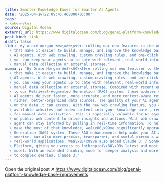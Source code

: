 ```yaml
---
title: Smarter Knowledge Bases for Smarter AI Agents
date: '2025-04-16T22:09:43.468000+00:00'
tags:
- kubernetes
source: Digital Ocean
external_url: https://www.digitalocean.com/blog/genai-platform-knowledge-base-improvements
post_kind: link
draft: false
tldr: "By Grace Morgan Weâ\x80\x99re rolling out new features to the GenAI Platform\
  \ that make it easier to build, manage, and improve the knowledge bases behind your\
  \ AI agents. With web crawling, custom crawling rules, and one-click reindexing,\
  \ you can keep your agents up to date with relevant, real-world information, without\
  \ manual data collection or external storage."
summary: "By Grace Morgan Weâ\x80\x99re rolling out new features to the GenAI Platform\
  \ that make it easier to build, manage, and improve the knowledge bases behind your\
  \ AI agents. With web crawling, custom crawling rules, and one-click reindexing,\
  \ you can keep your agents up to date with relevant, real-world information, without\
  \ manual data collection or external storage. Combined with recent enhancements\
  \ to our Retrieval-Augmented Generation (RAG) system, these updates can help your\
  \ AI agents deliver faster, more accurate, and more context-aware responses from\
  \ richer, better-organized data sources. The quality of your AI agent output depends\
  \ on the data it can access. With the new web crawling feature, you can crawl publicly\
  \ available websites and index content into your knowledge base , reducing the need\
  \ for manual data collection. This is especially valuable for AI agents that rely\
  \ on public web content to drive insights and actions. With web crawling, your AI\
  \ agent can stay informed by pulling in real-time information. To help your agents\
  \ make the most of that knowledge, weâ\x80\x99ve significantly upgraded our Retrieval-Augmented\
  \ Generation (RAG) system. These RAG enhancements help make your AI agents not just\
  \ smarter, but also more precise, transparent, and useful across a wide range of\
  \ real-world applications. Weâ\x80\x99ve also added Claude 3. 7 Sonnet to the GenAI\
  \ Platform, giving you access to Anthropicâ\x80\x99s latest and most advanced reasoning-focused\
  \ model. With an extended thinking mode for deeper analysis and more accurate answers\
  \ to complex queries, Claude 3."
---
```

Open the original post ↗ https://www.digitalocean.com/blog/genai-platform-knowledge-base-improvements
